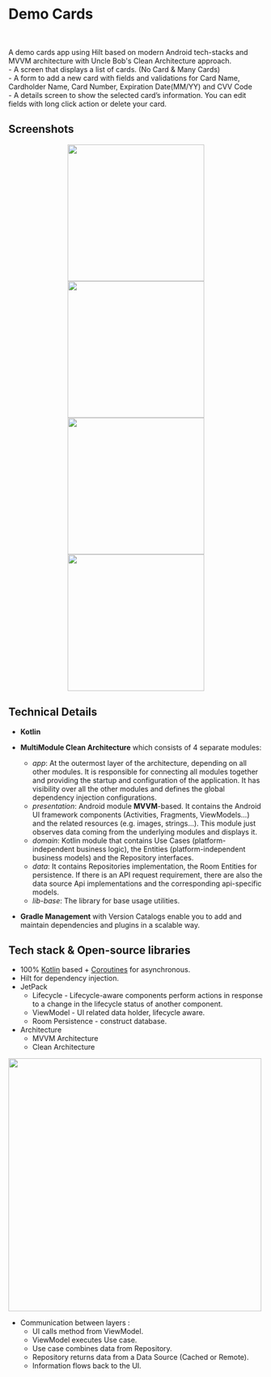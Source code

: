 
<h1>Demo Cards</h1></br>
<p>  
A demo cards app using Hilt based on modern Android tech-stacks and MVVM architecture with Uncle Bob's Clean Architecture approach. <br>
- A screen that displays a list of cards. (No Card & Many Cards)<br>
- A form to add a new card with fields and validations for Card Name, Cardholder Name, Card Number, Expiration Date(MM/YY) and CVV Code <br>
- A details screen to show the selected card’s information. You can edit fields with long click action or delete your card. <br>
</p>

## Screenshots
<p align="center">
<img src="graphics/no_card.jpg" width="270"/>
<img src="graphics/cards.jpg" width="270"/>
<img src="graphics/add_card.jpg" width="270"/>
<img src="graphics/card_detail.jpg" width="270"/>
</p>

## Technical Details
- **Kotlin**

- **MultiModule Clean Architecture** which consists of 4 separate modules:
  -  _app_: At the outermost layer of the architecture, depending on all other modules. It is responsible for connecting all modules together and providing the startup and configuration of the application. It has visibility over all the other modules and defines the global dependency injection configurations.
  -  _presentation_: Android module **MVVM**-based. It contains the Android UI framework components (Activities, Fragments, ViewModels...) and the related resources (e.g. images, strings...). This module just observes data coming from the underlying modules and displays it.
  -  _domain_: Kotlin module that contains Use Cases (platform-independent business logic), the Entities (platform-independent business models) and the Repository interfaces.
  -  _data_: It contains Repositories implementation, the Room Entities for persistence. If there is an API request requirement, there are also the data source Api implementations and the corresponding api-specific models.
  - _lib-base_: The library for base usage utilities.

- **Gradle Management** with Version Catalogs enable you to add and maintain dependencies and plugins in a scalable way.

## Tech stack & Open-source libraries
- 100% [Kotlin](https://kotlinlang.org/) based + [Coroutines](https://github.com/Kotlin/kotlinx.coroutines) for asynchronous.
- Hilt for dependency injection.
- JetPack
    - Lifecycle - Lifecycle-aware components perform actions in response to a change in the lifecycle status of another component.
    - ViewModel - UI related data holder, lifecycle aware.
    - Room Persistence - construct database.
- Architecture
    - MVVM Architecture
    - Clean Architecture

<p>
<img src="graphics/clean_architecture_android.png" width="500"/>
</p>

- Communication between layers :
  - UI calls method from ViewModel.
  - ViewModel executes Use case.
  - Use case combines data from Repository.
  - Repository returns data from a Data Source (Cached or Remote).
  - Information flows back to the UI.